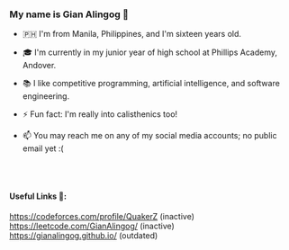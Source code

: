 ### My name is Gian Alingog 👋

- 🇵🇭 I'm from Manila, Philippines, and I'm sixteen years old.
- 🎓 I'm currently in my junior year of high school at Phillips Academy, Andover.
- 📚 I like competitive programming, artificial intelligence, and software engineering.

- ⚡ Fun fact: I'm really into calisthenics too!
- 📫 You may reach me on any of my social media accounts; no public email yet :(

<br>
<br>

#### Useful Links 🔗:
https://codeforces.com/profile/QuakerZ (inactive) <br>
https://leetcode.com/GianAlingog/ (inactive) <br>
https://gianalingog.github.io/ (outdated)


<!--
**GianAlingog/GianAlingog** is a ✨ _special_ ✨ repository because its `README.md` (this file) appears on your GitHub profile.

Here are some ideas to get you started:

- 🌱 I'm currently working on Seed, ...
- 👯 I’m looking to collaborate on ...
- 🤔 I’m looking for help with ...
- 💬 Ask me about ...
- 📫 How to reach me: ...
- 😄 Pronouns: ...
- ⚡ Fun fact: ...
-->
